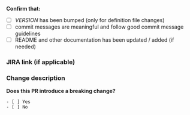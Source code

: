 **Confirm that:**

- [ ] *VERSION* has been bumped (only for definition file changes)
- [ ] commit messages are meaningful and follow good commit message guidelines
- [ ] README and other documentation has been updated / added (if needed)

### JIRA link (if applicable) ###



### Change description ###



**Does this PR introduce a breaking change?**

```
- [ ] Yes
- [ ] No
```
